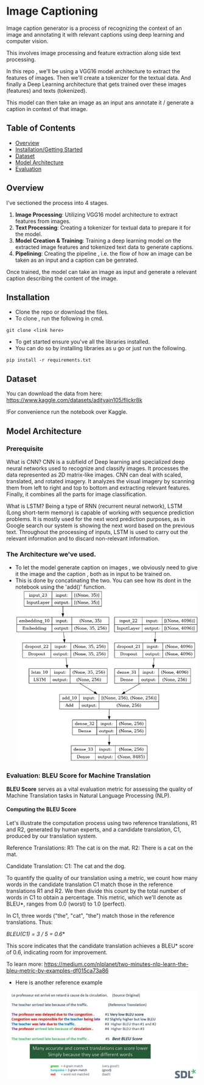 # Image Captioning

Image caption generator is a process of recognizing the context of an image and annotating it with relevant captions using deep learning and computer vision.

This involves image processing and feature extraction along side text processing.

In this repo , we'll be using a VGG16 model architecture to extract the features of images.
Then we'll create a tokenizer for the textual data.
And finally a Deep Learning architecture that gets trained over these images (features) and texts (tokenized).

This model can then take an image as an input ans annotate it / generate a caption in context of that image.

## Table of Contents
- [Overview](#overview)
- [Installation/Getting Started](#installation)
- [Dataset](#dataset)
- [Model Architecture](#model-architecture)
- [Evaluation](#evaluation)
## Overview

I've sectioned the process into 4 stages.

1. **Image Processing**: Utilizing VGG16 model architecture to extract features from images.
2. **Text Processing**: Creating a tokenizer for textual data to prepare it for the model.
3. **Model Creation & Training**: Training a deep learning model on the extracted image features and tokenized text data to generate captions.
4. **Pipelining**: Creating the pipeline , i.e. the flow of how an image can be taken as an input and a caption can be genrated. 

Once trained, the model can take an image as input and generate a relevant caption describing the content of the image.

## Installation

* Clone the repo or download the files.
* To clone , run the following in cmd.

```
git clone <link here>
```

* To get started ensure you've all the libraries installed.
* You can do so by installing libraries as u go or just run the following.

```
pip install -r requirements.txt
```

## Dataset
You can download the data from here:
https://www.kaggle.com/datasets/adityajn105/flickr8k

!For convenience run the notebook over Kaggle.

## Model Architecture

### Prerequisite
What is CNN?
CNN is a subfield of Deep learning and specialized deep neural networks used to recognize and classify images. It processes the data represented as 2D matrix-like images. CNN can deal with scaled, translated, and rotated imagery. It analyzes the visual imagery by scanning them from left to right and top to bottom and extracting relevant features. Finally, it combines all the parts for image classification.

What is LSTM?
Being a type of RNN (recurrent neural network), LSTM (Long short-term memory) is capable of working with sequence prediction problems. It is mostly used for the next word prediction purposes, as in Google search our system is showing the next word based on the previous text. Throughout the processing of inputs, LSTM is used to carry out the relevant information and to discard non-relevant information.

### The Architecture we've used.

* To let the model generate caption on images , we obviously need to give it the image and the caption , both as in input to be trained on.
* This is done by concatinating the two. You can see how its dont in the notebook using the 'add()' function.
![Alt text](model_plot.png)



### Evaluation: BLEU Score for Machine Translation

**BLEU Score** serves as a vital evaluation metric for assessing the quality of Machine Translation tasks in Natural Language Processing (NLP).

#### Computing the BLEU Score

Let's illustrate the computation process using two reference translations, R1 and R2, generated by human experts, and a candidate translation, C1, produced by our translation system.

Reference Translations:
R1: The cat is on the mat.
R2: There is a cat on the mat.

Candidate Translation:
C1: The cat and the dog.

To quantify the quality of our translation using a metric, we count how many words in the candidate translation C1 match those in the reference translations R1 and R2. We then divide this count by the total number of words in C1 to obtain a percentage. This metric, which we'll denote as BLEU*, ranges from 0.0 (worst) to 1.0 (perfect).

In C1, three words ("the", "cat", "the") match those in the reference translations. Thus:

**BLEU*(C1) = 3 / 5 = 0.6**

This score indicates that the candidate translation achieves a BLEU* score of 0.6, indicating room for improvement.

To learn more: https://medium.com/nlplanet/two-minutes-nlp-learn-the-bleu-metric-by-examples-df015ca73a86

* Here is another reference example

![Alt text](bleu.jpg)
